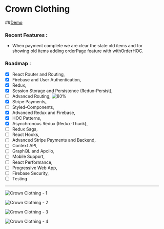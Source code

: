 # Crown Clothing

##[Demo](https://crown-clothing-canli.herokuapp.com/)

### Recent Features :

- When payment complete we are clear the state old items and for showing old items adding orderPage feature with withOrderHOC.

### Roadmap :

- [x] React Router and Routing,
- [x] Firebase and User Authentication,
- [x] Redux,
- [x] Session Storage and Persistence (Redux-Persist),
- [ ] Advanced Routing, ![80%](https://progress-bar.dev/80)
- [x] Stripe Payments,
- [ ] Styled-Components,
- [x] Advanced Redux and Firebase,
- [x] HOC Patterns,
- [x] Asynchronous Redux (Redux-Thunk),
- [ ] Redux Saga,
- [ ] React Hooks,
- [ ] Advanced Stripe Payments and Backend,
- [ ] Context API,
- [ ] GraphQL and Apollo,
- [ ] Mobile Support,
- [ ] React Performance,
- [ ] Progressive Web App,
- [ ] Firebase Security,
- [ ] Testing

---

![Crown Clothing - 1](https://media.giphy.com/media/QCCwZ5ocpvleAlyogW/giphy.gif 'Crown Clothing - 1')

![Crown Clothing - 2](https://media.giphy.com/media/WQI0PqoayPGRdeAZ8N/giphy.gif 'Crown Clothing - 2')

![Crown Clothing - 3](https://media.giphy.com/media/f6VrwtowYZAq2QAzri/giphy.gif 'Crown Clothing - 3')

![Crown Clothing - 4](https://media.giphy.com/media/fwbwb3MTtST0YMXlGW/giphy.gif 'Crown Clothing - 4')
